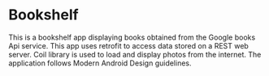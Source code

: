 # Bookshelf
This is a bookshelf app displaying books obtained from the Google books Api service. This app uses retrofit to access data stored on a REST web server. Coil library is used to load and display photos from the internet. The application follows Modern Android Design guidelines. 
